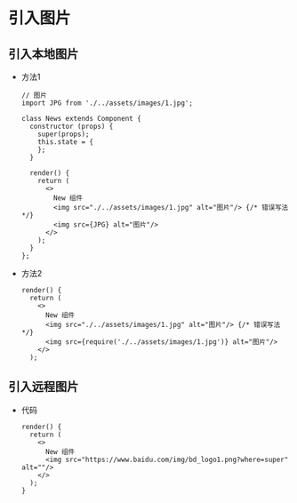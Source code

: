 # 引入图片

## 引入本地图片

  - 方法1

    ```react&#x20;jsx
    // 图片
    import JPG from './../assets/images/1.jpg';

    class News extends Component {
      constructor (props) {
        super(props);
        this.state = {
        };
      }

      render() {
        return (
          <>
            New 组件
            <img src="./../assets/images/1.jpg" alt="图片"/> {/* 错误写法 */}
            <img src={JPG} alt="图片"/>
          </>
        );
      }
    };
    ```

  - 方法2

    ```react&#x20;jsx
    render() {
      return (
        <>
          New 组件
          <img src="./../assets/images/1.jpg" alt="图片"/> {/* 错误写法 */}
          <img src={require('./../assets/images/1.jpg')} alt="图片"/>
        </>
      );
    ```

## 引入远程图片

  - 代码

    ```react&#x20;jsx
    render() {
      return (
        <>
          New 组件
          <img src="https://www.baidu.com/img/bd_logo1.png?where=super" alt=""/>
        </>
      );
    }
    ```
